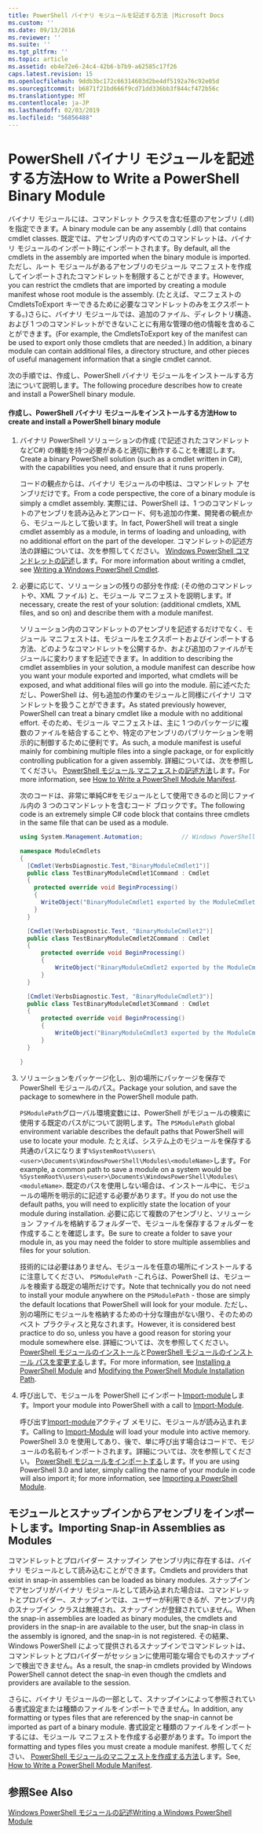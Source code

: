 ```yaml
---
title: PowerShell バイナリ モジュールを記述する方法 |Microsoft Docs
ms.custom: ''
ms.date: 09/13/2016
ms.reviewer: ''
ms.suite: ''
ms.tgt_pltfrm: ''
ms.topic: article
ms.assetid: eb4e72e6-24c4-42b6-b7b9-a62585c17f26
caps.latest.revision: 15
ms.openlocfilehash: 9ddb3bc172c66314603d2be4df5192a76c92e05d
ms.sourcegitcommit: b6871f21bd666f9cd71dd336bb3f844cf472b56c
ms.translationtype: MT
ms.contentlocale: ja-JP
ms.lasthandoff: 02/03/2019
ms.locfileid: "56856488"
---
```

# <a name="how-to-write-a-powershell-binary-module"></a><span data-ttu-id="d00f7-102">PowerShell バイナリ モジュールを記述する方法</span><span class="sxs-lookup"><span data-stu-id="d00f7-102">How to Write a PowerShell Binary Module</span></span>

<span data-ttu-id="d00f7-103">バイナリ モジュールには、コマンドレット クラスを含む任意のアセンブリ (.dll) を指定できます。</span><span class="sxs-lookup"><span data-stu-id="d00f7-103">A binary module can be any assembly (.dll) that contains cmdlet classes.</span></span> <span data-ttu-id="d00f7-104">既定では、アセンブリ内のすべてのコマンドレットは、バイナリ モジュールのインポート時にインポートされます。</span><span class="sxs-lookup"><span data-stu-id="d00f7-104">By default, all the cmdlets in the assembly are imported when the binary module is imported.</span></span> <span data-ttu-id="d00f7-105">ただし、ルート モジュールがあるアセンブリのモジュール マニフェストを作成してインポートされたコマンドレットを制限することができます。</span><span class="sxs-lookup"><span data-stu-id="d00f7-105">However, you can restrict the cmdlets that are imported by creating a module manifest whose root module is the assembly.</span></span> <span data-ttu-id="d00f7-106">(たとえば、マニフェストの CmdletsToExport キーできるために必要なコマンドレットのみをエクスポートする。)さらに、バイナリ モジュールでは、追加のファイル、ディレクトリ構造、および 1 つのコマンドレットができないことに有用な管理の他の情報を含めることができます。</span><span class="sxs-lookup"><span data-stu-id="d00f7-106">(For example, the CmdletsToExport key of the manifest can be used to export only those cmdlets that are needed.) In addition, a binary module can contain additional files, a directory structure, and other pieces of useful management information that a single cmdlet cannot.</span></span>

<span data-ttu-id="d00f7-107">次の手順では、作成し、PowerShell バイナリ モジュールをインストールする方法について説明します。</span><span class="sxs-lookup"><span data-stu-id="d00f7-107">The following procedure describes how to create and install a PowerShell binary module.</span></span>

#### <a name="how-to-create-and-install-a-powershell-binary-module"></a><span data-ttu-id="d00f7-108">作成し、PowerShell バイナリ モジュールをインストールする方法</span><span class="sxs-lookup"><span data-stu-id="d00f7-108">How to create and install a PowerShell binary module</span></span>

1. <span data-ttu-id="d00f7-109">バイナリ PowerShell ソリューションの作成 (で記述されたコマンドレットなどC#) の機能を持つ必要があると適切に動作することを確認します。</span><span class="sxs-lookup"><span data-stu-id="d00f7-109">Create a binary PowerShell solution (such as a cmdlet written in C#), with the capabilities you need, and ensure that it runs properly.</span></span>

   <span data-ttu-id="d00f7-110">コードの観点からは、バイナリ モジュールの中核は、コマンドレット アセンブリだけです。</span><span class="sxs-lookup"><span data-stu-id="d00f7-110">From a code perspective, the core of a binary module is simply a cmdlet assembly.</span></span> <span data-ttu-id="d00f7-111">実際には、PowerShell は、1 つのコマンドレットのアセンブリを読み込みとアンロード、何も追加の作業、開発者の観点から、モジュールとして扱います。</span><span class="sxs-lookup"><span data-stu-id="d00f7-111">In fact, PowerShell will treat a single cmdlet assembly as a module, in terms of loading and unloading, with no additional effort on the part of the developer.</span></span> <span data-ttu-id="d00f7-112">コマンドレットの記述方法の詳細については、次を参照してください。 [Windows PowerShell コマンドレットの記述](../cmdlet/writing-a-windows-powershell-cmdlet.md)します。</span><span class="sxs-lookup"><span data-stu-id="d00f7-112">For more information about writing a cmdlet, see [Writing a Windows PowerShell Cmdlet](../cmdlet/writing-a-windows-powershell-cmdlet.md).</span></span>

2. <span data-ttu-id="d00f7-113">必要に応じて、ソリューションの残りの部分を作成: (その他のコマンドレットや、XML ファイル) と、モジュール マニフェストを説明します。</span><span class="sxs-lookup"><span data-stu-id="d00f7-113">If necessary, create the rest of your solution: (additional cmdlets, XML files, and so on) and describe them with a module manifest.</span></span>

   <span data-ttu-id="d00f7-114">ソリューション内のコマンドレットのアセンブリを記述するだけでなく、モジュール マニフェストは、モジュールをエクスポートおよびインポートする方法、どのようなコマンドレットを公開するか、および追加のファイルがモジュールに変わりますを記述できます。</span><span class="sxs-lookup"><span data-stu-id="d00f7-114">In addition to describing the cmdlet assemblies in your solution, a module manifest can describe how you want your module exported and imported, what cmdlets will be exposed, and what additional files will go into the module.</span></span> <span data-ttu-id="d00f7-115">前に述べたただし、PowerShell は、何も追加の作業のモジュールと同様にバイナリ コマンドレットを扱うことができます。</span><span class="sxs-lookup"><span data-stu-id="d00f7-115">As stated previously however, PowerShell can treat a binary cmdlet like a module with no additional effort.</span></span> <span data-ttu-id="d00f7-116">そのため、モジュール マニフェストは、主に 1 つのパッケージに複数のファイルを結合することや、特定のアセンブリのパブリケーションを明示的に制御するために便利です。</span><span class="sxs-lookup"><span data-stu-id="d00f7-116">As such, a module manifest is useful mainly for combining multiple files into a single package, or for explicitly controlling publication for a given assembly.</span></span> <span data-ttu-id="d00f7-117">詳細については、次を参照してください。 [PowerShell モジュール マニフェストの記述方法](http://msdn.microsoft.com/en-us/abe4c24b-e64e-4a61-81d5-18c4fceba0b6)します。</span><span class="sxs-lookup"><span data-stu-id="d00f7-117">For more information, see [How to Write a PowerShell Module Manifest](http://msdn.microsoft.com/en-us/abe4c24b-e64e-4a61-81d5-18c4fceba0b6).</span></span>

   <span data-ttu-id="d00f7-118">次のコードは、非常に単純C#をモジュールとして使用できるのと同じファイル内の 3 つのコマンドレットを含むコード ブロックです。</span><span class="sxs-lookup"><span data-stu-id="d00f7-118">The following code is an extremely simple C# code block that contains three cmdlets in the same file that can be used as a module.</span></span>

   ```csharp
   using System.Management.Automation;           // Windows PowerShell namespace.

   namespace ModuleCmdlets
   {
     [Cmdlet(VerbsDiagnostic.Test,"BinaryModuleCmdlet1")]
     public class TestBinaryModuleCmdlet1Command : Cmdlet
     {
       protected override void BeginProcessing()
       {
         WriteObject("BinaryModuleCmdlet1 exported by the ModuleCmdlets module.");
       }
     }

     [Cmdlet(VerbsDiagnostic.Test, "BinaryModuleCmdlet2")]
     public class TestBinaryModuleCmdlet2Command : Cmdlet
     {
         protected override void BeginProcessing()
         {
             WriteObject("BinaryModuleCmdlet2 exported by the ModuleCmdlets module.");
         }
     }

     [Cmdlet(VerbsDiagnostic.Test, "BinaryModuleCmdlet3")]
     public class TestBinaryModuleCmdlet3Command : Cmdlet
     {
         protected override void BeginProcessing()
         {
             WriteObject("BinaryModuleCmdlet3 exported by the ModuleCmdlets module.");
         }
     }

   }
   ```

3. <span data-ttu-id="d00f7-119">ソリューションをパッケージ化し、別の場所にパッケージを保存で PowerShell モジュールのパス。</span><span class="sxs-lookup"><span data-stu-id="d00f7-119">Package your solution, and save the package to somewhere in the PowerShell module path.</span></span>

   <span data-ttu-id="d00f7-120">`PSModulePath`グローバル環境変数には、PowerShell がモジュールの検索に使用する既定のパスがについて説明します。</span><span class="sxs-lookup"><span data-stu-id="d00f7-120">The `PSModulePath` global environment variable describes the default paths that PowerShell will use to locate your module.</span></span> <span data-ttu-id="d00f7-121">たとえば、システム上のモジュールを保存する共通のパスになります`%SystemRoot%\users\<user>\Documents\WindowsPowerShell\Modules\<moduleName>`します。</span><span class="sxs-lookup"><span data-stu-id="d00f7-121">For example, a common path to save a module on a system would be `%SystemRoot%\users\<user>\Documents\WindowsPowerShell\Modules\<moduleName>`.</span></span> <span data-ttu-id="d00f7-122">既定のパスを使用しない場合は、インストール中に、モジュールの場所を明示的に記述する必要があります。</span><span class="sxs-lookup"><span data-stu-id="d00f7-122">If you do not use the default paths, you will need to explicitly state the location of your module during installation.</span></span> <span data-ttu-id="d00f7-123">必要に応じて複数のアセンブリと、ソリューション ファイルを格納するフォルダーで、モジュールを保存するフォルダーを作成することを確認します。</span><span class="sxs-lookup"><span data-stu-id="d00f7-123">Be sure to create a folder to save your module in, as you may need the folder to store multiple assemblies and files for your solution.</span></span>

   <span data-ttu-id="d00f7-124">技術的には必要はありません、モジュールを任意の場所にインストールするに注意してください、 `PSModulePath` -これらは、PowerShell は、モジュールを検索する既定の場所だけです。</span><span class="sxs-lookup"><span data-stu-id="d00f7-124">Note that technically you do not need to install your module anywhere on the `PSModulePath` - those are simply the default locations that PowerShell will look for your module.</span></span> <span data-ttu-id="d00f7-125">ただし、別の場所にモジュールを格納するための十分な理由がない限り、そのためのベスト プラクティスと見なされます。</span><span class="sxs-lookup"><span data-stu-id="d00f7-125">However, it is considered best practice to do so, unless you have a good reason for storing your module somewhere else.</span></span> <span data-ttu-id="d00f7-126">詳細については、次を参照してください。 [PowerShell モジュールのインストール](./installing-a-powershell-module.md)と[PowerShell モジュールのインストール パスを変更する](./modifying-the-psmodulepath-installation-path.md)します。</span><span class="sxs-lookup"><span data-stu-id="d00f7-126">For more information, see [Installing a PowerShell Module](./installing-a-powershell-module.md) and [Modifying the PowerShell Module Installation Path](./modifying-the-psmodulepath-installation-path.md).</span></span>

4. <span data-ttu-id="d00f7-127">呼び出しで、モジュールを PowerShell にインポート[Import-module](/powershell/module/Microsoft.PowerShell.Core/Import-Module)します。</span><span class="sxs-lookup"><span data-stu-id="d00f7-127">Import your module into PowerShell with a call to [Import-Module](/powershell/module/Microsoft.PowerShell.Core/Import-Module).</span></span>

   <span data-ttu-id="d00f7-128">呼び出す[Import-module](/powershell/module/Microsoft.PowerShell.Core/Import-Module)アクティブ メモリに、モジュールが読み込まれます。</span><span class="sxs-lookup"><span data-stu-id="d00f7-128">Calling to [Import-Module](/powershell/module/Microsoft.PowerShell.Core/Import-Module) will load your module into active memory.</span></span> <span data-ttu-id="d00f7-129">PowerShell 3.0 を使用してあり、後で、単に呼び出す場合はコードで、モジュールの名前もインポートされます。詳細については、次を参照してください。 [PowerShell モジュールをインポートする](./importing-a-powershell-module.md)します。</span><span class="sxs-lookup"><span data-stu-id="d00f7-129">If you are using PowerShell 3.0 and later, simply calling the name of your module in code will also import it; for more information, see [Importing a PowerShell Module](./importing-a-powershell-module.md).</span></span>

## <a name="importing-snap-in-assemblies-as-modules"></a><span data-ttu-id="d00f7-130">モジュールとスナップインからアセンブリをインポートします。</span><span class="sxs-lookup"><span data-stu-id="d00f7-130">Importing Snap-in Assemblies as Modules</span></span>

<span data-ttu-id="d00f7-131">コマンドレットとプロバイダー スナップイン アセンブリ内に存在するは、バイナリ モジュールとして読み込むことができます。</span><span class="sxs-lookup"><span data-stu-id="d00f7-131">Cmdlets and providers that exist in snap-in assemblies can be loaded as binary modules.</span></span> <span data-ttu-id="d00f7-132">スナップインでアセンブリがバイナリ モジュールとして読み込まれた場合は、コマンドレットとプロバイダー、スナップインでは、ユーザーが利用できるが、アセンブリ内のスナップイン クラスは無視され、スナップインが登録されていません。</span><span class="sxs-lookup"><span data-stu-id="d00f7-132">When the snap-in assemblies are loaded as binary modules, the cmdlets and providers in the snap-in are available to the user, but the snap-in class in the assembly is ignored, and the snap-in is not registered.</span></span> <span data-ttu-id="d00f7-133">その結果、Windows PowerShell によって提供されるスナップインでコマンドレットは、コマンドレットとプロバイダーがセッションに使用可能な場合でものスナップインで検出できません。</span><span class="sxs-lookup"><span data-stu-id="d00f7-133">As a result, the snap-in cmdlets provided by Windows PowerShell cannot detect the snap-in even though the cmdlets and providers are available to the session.</span></span>

<span data-ttu-id="d00f7-134">さらに、バイナリ モジュールの一部として、スナップインによって参照されている書式設定または種類のファイルをインポートできません。</span><span class="sxs-lookup"><span data-stu-id="d00f7-134">In addition, any formatting or types files that are referenced by the snap-in cannot be imported as part of a binary module.</span></span> <span data-ttu-id="d00f7-135">書式設定と種類のファイルをインポートするには、モジュール マニフェストを作成する必要があります。</span><span class="sxs-lookup"><span data-stu-id="d00f7-135">To import the formatting and types files you must create a module manifest.</span></span> <span data-ttu-id="d00f7-136">参照してください、 [PowerShell モジュールのマニフェストを作成する方法](http://msdn.microsoft.com/en-us/abe4c24b-e64e-4a61-81d5-18c4fceba0b6)します。</span><span class="sxs-lookup"><span data-stu-id="d00f7-136">See, [How to Write a PowerShell Module Manifest](http://msdn.microsoft.com/en-us/abe4c24b-e64e-4a61-81d5-18c4fceba0b6).</span></span>

## <a name="see-also"></a><span data-ttu-id="d00f7-137">参照</span><span class="sxs-lookup"><span data-stu-id="d00f7-137">See Also</span></span>

[<span data-ttu-id="d00f7-138">Windows PowerShell モジュールの記述</span><span class="sxs-lookup"><span data-stu-id="d00f7-138">Writing a Windows PowerShell Module</span></span>](./writing-a-windows-powershell-module.md)
